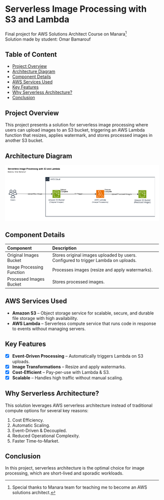 # Serverless Image Processing with S3 and Lambda
Final project for AWS Solutions Architect Course on Manara[^1]  
Solution made by student: Omar Bamarouf

## Table of Content
- [Project Overview](#project-overview)
- [Architecture Diagram](#architecture-diagram)
- [Component Details](#component-details)
- [AWS Services Used](#aws-services-used)
- [Key Features](#key-features)
- [Why Serverless Architecture?](#why-serverless-architecture)
- [Conclusion](#conclusion)

## Project Overview
This project presents a solution for serverless image processing where users can upload images to an S3 bucket, triggering an AWS Lambda function that resizes, applies watermark, and stores processed images in another S3 bucket.

## Architecture Diagram
![Architecture Diagram](architecture-diagram.png)

## Component Details
| Component | Description |
| :--- | :--- |
| Original Images Bucket | Stores original images uploaded by users. Configured to trigger Lambda on uploads. |
| Image Processing Function | Processes images (resize and apply watermarks). |
| Processed Images Bucket | Stores processed images. |

## AWS Services Used
- **Amazon S3** – Object storage service for scalable, secure, and durable file storage with high availability.
- **AWS Lambda** – Serverless compute service that runs code in response to events without managing servers.

## Key Features
- [x] **Event-Driven Processing** – Automatically triggers Lambda on S3 uploads.
- [x] **Image Transformations** – Resize and apply watermarks.
- [x] **Cost-Efficient** – Pay-per-use with Lambda & S3.
- [x] **Scalable** – Handles high traffic without manual scaling.

## Why Serverless Architecture?
This solution leverages AWS serverless architecture instead of traditional compute options for several key reasons:
1. Cost Efficiency.
2. Automatic Scaling.
3. Event-Driven & Decoupled.
4. Reduced Operational Complexity.
5. Faster Time-to-Market.

## Conclusion
In this project, serverless architecture is the optimal choice for image processing, which are short-lived and sporadic workloads.

[^1]: Special thanks to Manara team for teaching me to become an AWS solutions architect.
